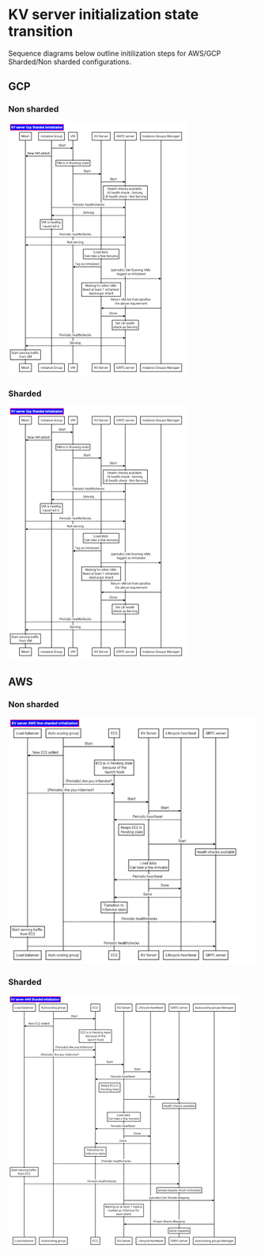 # KV server initialization state transition

Sequence diagrams below outline initilization steps for AWS/GCP Sharded/Non sharded configurations.

## GCP

### Non sharded

![GCP Non sharded initialization](assets/gcp_sharded_init.png)

### Sharded

![GCP Sharded initialization](assets/gcp_sharded_init.png)

## AWS

### Non sharded

![AWS Non sharded initialization](assets/aws_nonsharded_init.png)

### Sharded

![AWS Sharded initialization](assets/aws_sharded_init.png)
